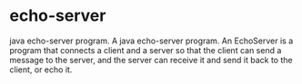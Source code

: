 # echo-server
java echo-server program.
A java echo-server program.
An EchoServer is a program that connects a client and a server so that the client can send a message to the server, 
and the server can receive it and send it back to the client, or echo it.

